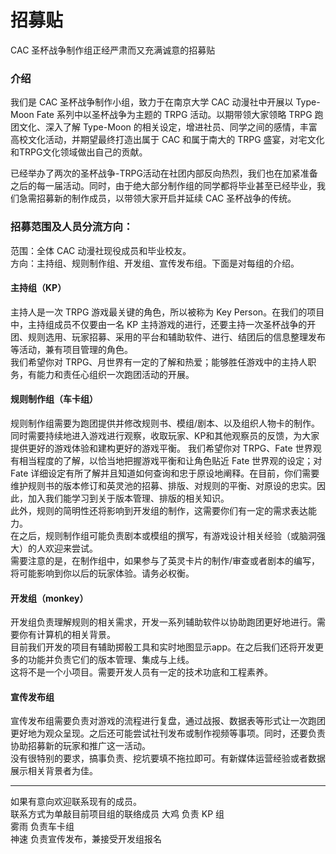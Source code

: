 # 招募贴

CAC 圣杯战争制作组正经严肃而又充满诚意的招募贴

### 介绍
我们是 CAC 圣杯战争制作小组，致力于在南京大学 CAC 动漫社中开展以 Type-Moon Fate 系列中以圣杯战争为主题的 TRPG 活动。以期带领大家领略 TRPG 跑团文化、深入了解 Type-Moon 的相关设定，增进社员、同学之间的感情，丰富高校文化活动，并期望最终打造出属于 CAC 和属于南大的 TRPG 盛宴，对宅文化和TRPG文化领域做出自己的贡献。

已经举办了两次的圣杯战争-TRPG活动在社团内部反向热烈，我们也在加紧准备之后的每一届活动。同时，由于绝大部分制作组的同学都将毕业甚至已经毕业，我们急需招募新的制作成员，以带领大家开启并延续 CAC 圣杯战争的传统。

### 招募范围及人员分流方向：
范围：全体 CAC 动漫社现役成员和毕业校友。  
方向：主持组、规则制作组、开发组、宣传发布组。下面是对每组的介绍。

#### 主持组（KP）
主持人是一次 TRPG 游戏最关键的角色，所以被称为 Key Person。在我们的项目中，主持组成员不仅要由一名 KP 主持游戏的进行，还要主持一次圣杯战争的开团、规则选用、玩家招募、采用的平台和辅助软件、进行、结团后的信息整理发布等活动，兼有项目管理的角色。  
我们希望你对 TRPG、月世界有一定的了解和热爱；能够胜任游戏中的主持人职务，有能力和责任心组织一次跑团活动的开展。  

#### 规则制作组（车卡组）
规则制作组需要为跑团提供并修改规则书、模组/剧本、以及组织人物卡的制作。同时需要持续地进入游戏进行观察，收取玩家、KP和其他观察员的反馈，为大家提供更好的游戏体验和建构更好的游戏平衡。
我们希望你对 TRPG、Fate 世界观有相当程度的了解，以恰当地把握游戏平衡和让角色贴近 Fate 世界观的设定；对 Fate 详细设定有所了解并且知道如何查询和忠于原设地阐释。在目前，你们需要维护规则书的版本修订和英灵池的招募、排版、对规则的平衡、对原设的忠实。因此，加入我们能学习到关于版本管理、排版的相关知识。  
此外，规则的简明性还将影响到开发组的制作，这需要你们有一定的需求表达能力。  
在之后，规则制作组可能负责剧本或模组的撰写，有游戏设计相关经验（或脑洞强大）的人欢迎来尝试。  
需要注意的是，在制作组中，如果参与了英灵卡片的制作/审查或者剧本的编写，将可能影响到你以后的玩家体验。请务必权衡。

#### 开发组（monkey）
开发组负责理解规则的相关需求，开发一系列辅助软件以协助跑团更好地进行。需要你有计算机的相关背景。  
目前我们开发的项目有辅助掷骰工具和实时地图显示app。在之后我们还将开发更多的功能并负责它们的版本管理、集成与上线。  
这将不是一个小项目。需要开发人员有一定的技术功底和工程素养。

#### 宣传发布组
宣传发布组需要负责对游戏的流程进行复盘，通过战报、数据表等形式让一次跑团更好地为观众呈现。之后还可能尝试社刊发布或制作视频等事项。同时，还要负责协助招募新的玩家和推广这一活动。  
没有很特别的要求，搞事负责、挖坑要填不拖拉即可。有新媒体运营经验或者数据展示相关背景者为佳。

***

如果有意向欢迎联系现有的成员。  
联系方式为单敲目前项目组的联络成员 
大鸡 负责 KP 组  
雾雨 负责车卡组  
神速 负责宣传发布，兼接受开发组报名
 
